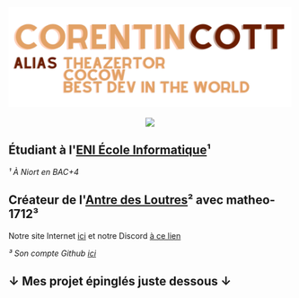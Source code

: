 ![Corentin COTT](https://github.com/Corentin-cott/Corentin-cott/blob/main/CorentinCOTT.png?raw=true)

<div align="center">
<img src="https://img.shields.io/badge/Dev-Junior!-brown" align="center" />
</div> 

## Étudiant à l'[ENI École Informatique](https://www.eni-ecole.fr/)¹
*¹ À Niort en BAC+4*
## Créateur de l'[Antre des Loutres](https://antredesloutres.fr)² avec matheo-1712³
Notre site Internet [ici](https://antredesloutres.fr) et notre Discord [à ce lien](https://discord.gg/k4ZBFVdntp) 

*³ Son compte Github [ici](https://github.com/matheo-1712)*

## ↓ Mes projet épinglés juste dessous ↓
